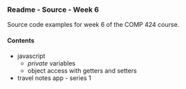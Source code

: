 ### Readme - Source - Week 6

Source code examples for week 6 of the COMP 424 course.

#### Contents
* javascript
  * *private* variables
  * object access with getters and setters
* travel notes app - series 1
